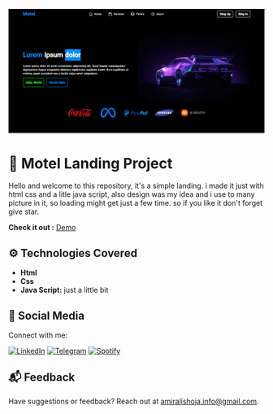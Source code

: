 ![Demo](demo.png)

# 📀 Motel Landing Project

Hello and welcome to this repository, it's a simple landing. i made it just with html css and a litle java script, also design was my idea and i use to many picture in it, so loading might get just a few time. so if you like it don't forget give star.

**Check it out :** [Demo](https://amiralishoja.github.io/MotelLandingProject/Dist)

## ⚙️ Technologies Covered

- **Html**
- **Css**
- **Java Script:** just a little bit

## 📡 Social Media

Connect with me:

[![LinkedIn](https://img.shields.io/badge/LinkedIn-0077B5?style=for-the-badge&logo=linkedin&logoColor=white)](https://www.linkedin.com/in/amiralishoja)
[![Telegram](https://img.shields.io/badge/Telegram-2CA5E0?style=for-the-badge&logo=telegram&logoColor=white)](https://t.me/amiralishoja)
[![Spotify](https://img.shields.io/badge/Spotify-1ED760?&style=for-the-badge&logo=spotify&logoColor=white)](https://open.spotify.com/user/3172y5iz5tv42jhub36opkevig2i)

## 📬 Feedback

Have suggestions or feedback? Reach out at [amiralishoja.info@gmail.com](mailto:amiralishoja.info@gmail.com).
